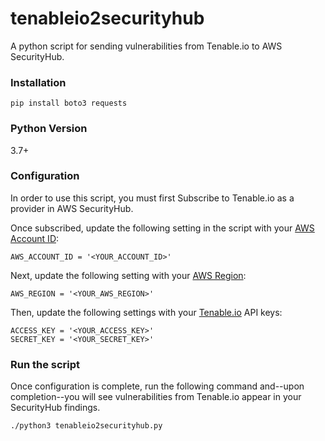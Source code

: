 # tenableio2securityhub
A python script for sending vulnerabilities from Tenable.io to AWS SecurityHub.

### Installation
```
pip install boto3 requests
```

### Python Version
3.7+

### Configuration
In order to use this script, you must first Subscribe to Tenable.io as a provider in AWS SecurityHub.

Once subscribed, update the following setting in the script with your [AWS Account ID](https://docs.aws.amazon.com/IAM/latest/UserGuide/console_account-alias.html#FindingYourAWSId):

    AWS_ACCOUNT_ID = '<YOUR_ACCOUNT_ID>'

Next, update the following setting with your [AWS Region](https://docs.aws.amazon.com/AmazonRDS/latest/UserGuide/Concepts.RegionsAndAvailabilityZones.html):

    AWS_REGION = '<YOUR_AWS_REGION>'

Then, update the following settings with your [Tenable.io](https://cloud.tenable.com/) API keys:

    ACCESS_KEY = '<YOUR_ACCESS_KEY>'
    SECRET_KEY = '<YOUR_SECRET_KEY>'

### Run the script
Once configuration is complete, run the following command and--upon completion--you will see vulnerabilities from Tenable.io appear in your SecurityHub findings.

```
./python3 tenableio2securityhub.py
```
